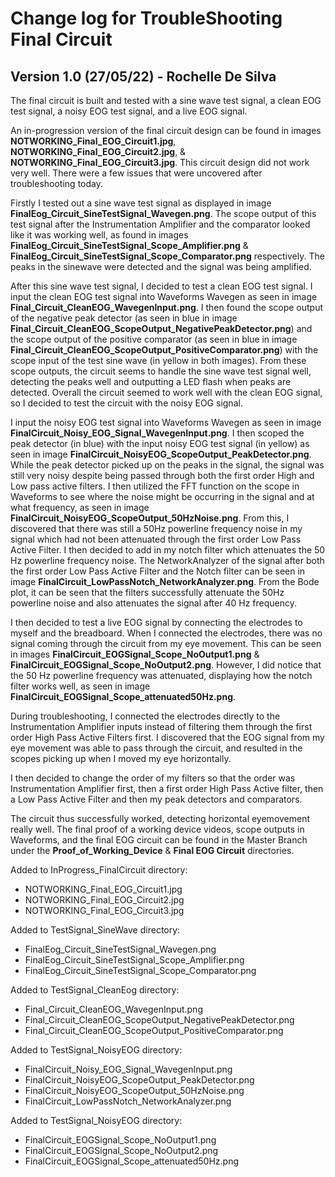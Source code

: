 Change log for TroubleShooting Final Circuit
=======================================

Version 1.0 (27/05/22) - Rochelle De Silva
----------------------

The final circuit is built and tested with a sine wave test signal, a clean EOG test signal, a noisy EOG test signal, and a live EOG signal.

An in-progression version of the final circuit design can be found in images **NOTWORKING_Final_EOG_Circuit1.jpg**, **NOTWORKING_Final_EOG_Circuit2.jpg**, & **NOTWORKING_Final_EOG_Circuit3.jpg**. This circuit design did not work very well. There were a few issues that were uncovered after troubleshooting today. 

Firstly I tested out a sine wave test signal as displayed in image **FinalEog_Circuit_SineTestSignal_Wavegen.png**. The scope output of this test signal after the Instrumentation Amplifier and the comparator looked like it was working well, as found in images **FinalEog_Circuit_SineTestSignal_Scope_Amplifier.png** & **FinalEog_Circuit_SineTestSignal_Scope_Comparator.png** respectively. The peaks in the sinewave were detected and the signal was being amplified.

After this sine wave test signal, I decided to test a clean EOG test signal. I input the clean EOG test signal into Waveforms Wavegen as seen in image **Final_Circuit_CleanEOG_WavegenInput.png**. I then found the scope output of the negative peak detector (as seen in blue in image **Final_Circuit_CleanEOG_ScopeOutput_NegativePeakDetector.png**) and the scope output of the positive comparator (as seen in blue in image **Final_Circuit_CleanEOG_ScopeOutput_PositiveComparator.png**) with the scope input of the test sine wave (in yellow in both images). From these scope outputs, the circuit seems to handle the sine wave test signal well, detecting the peaks well and outputting a LED flash when peaks are detected. Overall the circuit seemed to work well with the clean EOG signal, so I decided to test the circuit with the noisy EOG signal.

I input the noisy EOG test signal into Waveforms Wavegen as seen in image **FinalCircuit_Noisy_EOG_Signal_WavegenInput.png**. I then scoped the peak detector (in blue) with the input noisy EOG test signal (in yellow) as seen in image **FinalCircuit_NoisyEOG_ScopeOutput_PeakDetector.png**. While the peak detector picked up on the peaks in the signal, the signal was still very noisy despite being passed through both the first order High and Low pass active filters. I then utilized the FFT function on the scope in Waveforms to see where the noise might be occurring in the signal and at what frequency, as seen in image **FinalCircuit_NoisyEOG_ScopeOutput_50HzNoise.png**. From this, I discovered that there was still a 50Hz powerline frequency noise in my signal which had not been attenuated through the first order Low Pass Active Filter. I then decided to add in my notch filter which attenuates the 50 Hz powerline frequency noise. The NetworkAnalyzer of the signal after both the first order Low Pass Active Filter and the Notch filter can be seen in image **FinalCircuit_LowPassNotch_NetworkAnalyzer.png**. From the Bode plot, it can be seen that the filters successfully attenuate the 50Hz powerline noise and also attenuates the signal after 40 Hz frequency.

I then decided to test a live EOG signal by connecting the electrodes to myself and the breadboard. When I connected the electrodes, there was no signal coming through the circuit from my eye movement. This can be seen in images **FinalCircuit_EOGSignal_Scope_NoOutput1.png** & **FinalCircuit_EOGSignal_Scope_NoOutput2.png**. However, I did notice that the 50 Hz powerline frequency was attenuated, displaying how the notch filter works well, as seen in image **FinalCircuit_EOGSignal_Scope_attenuated50Hz.png**.

During troubleshooting, I connected the electrodes directly to the Instrumentation Amplifier inputs instead of filtering them through the first order High Pass Active Filters first. I discovered that the EOG signal from  my eye movement was able to pass through the circuit, and resulted in the scopes picking up when I moved my eye horizontally. 

I then decided to change the order of my filters so that the order was Instrumentation Amplifier first, then a first order High Pass Active filter, then a Low Pass Active Filter and then my peak detectors and comparators.

The circuit thus successfully worked, detecting horizontal eyemovement really well. The final proof of a working device videos, scope outputs in Waveforms, and the final EOG circuit can be found in the Master Branch under the **Proof_of_Working_Device** & **Final EOG Circuit** directories.

Added to InProgress_FinalCircuit directory:
- NOTWORKING_Final_EOG_Circuit1.jpg
- NOTWORKING_Final_EOG_Circuit2.jpg
- NOTWORKING_Final_EOG_Circuit3.jpg

Added to TestSignal_SineWave directory:
- FinalEog_Circuit_SineTestSignal_Wavegen.png
- FinalEog_Circuit_SineTestSignal_Scope_Amplifier.png
- FinalEog_Circuit_SineTestSignal_Scope_Comparator.png

Added to TestSignal_CleanEog directory:
- Final_Circuit_CleanEOG_WavegenInput.png
- Final_Circuit_CleanEOG_ScopeOutput_NegativePeakDetector.png
- Final_Circuit_CleanEOG_ScopeOutput_PositiveComparator.png

Added to TestSignal_NoisyEOG directory:
- FinalCircuit_Noisy_EOG_Signal_WavegenInput.png
- FinalCircuit_NoisyEOG_ScopeOutput_PeakDetector.png
- FinalCircuit_NoisyEOG_ScopeOutput_50HzNoise.png
- FinalCircuit_LowPassNotch_NetworkAnalyzer.png

Added to TestSignal_NoisyEOG directory:
- FinalCircuit_EOGSignal_Scope_NoOutput1.png
- FinalCircuit_EOGSignal_Scope_NoOutput2.png
- FinalCircuit_EOGSignal_Scope_attenuated50Hz.png

